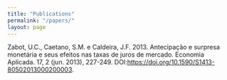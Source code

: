 ```yaml
---
title: "Publications"
permalink: "/papers/"
layout: page
---
```


Zabot, U.C., Caetano, S.M. e Caldeira, J.F. 2013. Antecipação e surpresa monetária e 
seus efeitos nas taxas de juros de mercado. Economia Aplicada. 17, 2 (jun. 2013), 227-249. 
DOI:https://doi.org/10.1590/S1413-80502013000200003.
